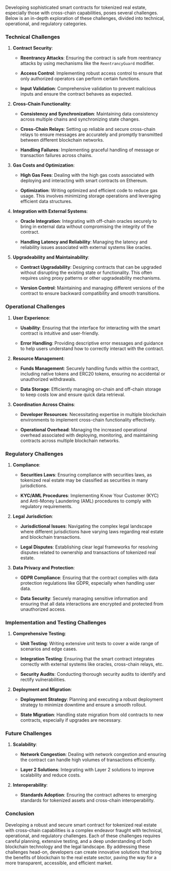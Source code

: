 Developing sophisticated smart contracts for tokenized real estate, especially those with cross-chain capabilities, poses several challenges. Below is an in-depth exploration of these challenges, divided into technical, operational, and regulatory categories.



### Technical Challenges



1. **Contract Security**:

   - **Reentrancy Attacks**: Ensuring the contract is safe from reentrancy attacks by using mechanisms like the `ReentrancyGuard` modifier.

   - **Access Control**: Implementing robust access control to ensure that only authorized operators can perform certain functions.

   - **Input Validation**: Comprehensive validation to prevent malicious inputs and ensure the contract behaves as expected.



2. **Cross-Chain Functionality**:

   - **Consistency and Synchronization**: Maintaining data consistency across multiple chains and synchronizing state changes.

   - **Cross-Chain Relays**: Setting up reliable and secure cross-chain relays to ensure messages are accurately and promptly transmitted between different blockchain networks.

   - **Handling Failures**: Implementing graceful handling of message or transaction failures across chains.



3. **Gas Costs and Optimization**:

   - **High Gas Fees**: Dealing with the high gas costs associated with deploying and interacting with smart contracts on Ethereum.

   - **Optimization**: Writing optimized and efficient code to reduce gas usage. This involves minimizing storage operations and leveraging efficient data structures.



4. **Integration with External Systems**:

   - **Oracle Integration**: Integrating with off-chain oracles securely to bring in external data without compromising the integrity of the contract.

   - **Handling Latency and Reliability**: Managing the latency and reliability issues associated with external systems like oracles.



5. **Upgradeability and Maintainability**:

   - **Contract Upgradability**: Designing contracts that can be upgraded without disrupting the existing state or functionality. This often requires using proxy patterns or other upgradeability mechanisms.

   - **Version Control**: Maintaining and managing different versions of the contract to ensure backward compatibility and smooth transitions.



### Operational Challenges



1. **User Experience**:

   - **Usability**: Ensuring that the interface for interacting with the smart contract is intuitive and user-friendly.

   - **Error Handling**: Providing descriptive error messages and guidance to help users understand how to correctly interact with the contract.



2. **Resource Management**:

   - **Funds Management**: Securely handling funds within the contract, including native tokens and ERC20 tokens, ensuring no accidental or unauthorized withdrawals.

   - **Data Storage**: Efficiently managing on-chain and off-chain storage to keep costs low and ensure quick data retrieval.



3. **Coordination Across Chains**:

   - **Developer Resources**: Necessitating expertise in multiple blockchain environments to implement cross-chain functionality effectively.

   - **Operational Overhead**: Managing the increased operational overhead associated with deploying, monitoring, and maintaining contracts across multiple blockchain networks.



### Regulatory Challenges



1. **Compliance**:

   - **Securities Laws**: Ensuring compliance with securities laws, as tokenized real estate may be classified as securities in many jurisdictions.

   - **KYC/AML Procedures**: Implementing Know Your Customer (KYC) and Anti-Money Laundering (AML) procedures to comply with regulatory requirements.



2. **Legal Jurisdiction**:

   - **Jurisdictional Issues**: Navigating the complex legal landscape where different jurisdictions have varying laws regarding real estate and blockchain transactions.

   - **Legal Disputes**: Establishing clear legal frameworks for resolving disputes related to ownership and transactions of tokenized real estate.



3. **Data Privacy and Protection**:

   - **GDPR Compliance**: Ensuring that the contract complies with data protection regulations like GDPR, especially when handling user data.

   - **Data Security**: Securely managing sensitive information and ensuring that all data interactions are encrypted and protected from unauthorized access.



### Implementation and Testing Challenges



1. **Comprehensive Testing**:

   - **Unit Testing**: Writing extensive unit tests to cover a wide range of scenarios and edge cases.

   - **Integration Testing**: Ensuring that the smart contract integrates correctly with external systems like oracles, cross-chain relays, etc.

   - **Security Audits**: Conducting thorough security audits to identify and rectify vulnerabilities.



2. **Deployment and Migration**:

   - **Deployment Strategy**: Planning and executing a robust deployment strategy to minimize downtime and ensure a smooth rollout.

   - **State Migration**: Handling state migration from old contracts to new contracts, especially if upgrades are necessary.



### Future Challenges



1. **Scalability**:

   - **Network Congestion**: Dealing with network congestion and ensuring the contract can handle high volumes of transactions efficiently.

   - **Layer 2 Solutions**: Integrating with Layer 2 solutions to improve scalability and reduce costs.



2. **Interoperability**:

   - **Standards Adoption**: Ensuring the contract adheres to emerging standards for tokenized assets and cross-chain interoperability.



### Conclusion



Developing a robust and secure smart contract for tokenized real estate with cross-chain capabilities is a complex endeavor fraught with technical, operational, and regulatory challenges. Each of these challenges requires careful planning, extensive testing, and a deep understanding of both blockchain technology and the legal landscape. By addressing these challenges head-on, developers can create innovative solutions that bring the benefits of blockchain to the real estate sector, paving the way for a more transparent, accessible, and efficient market.